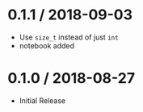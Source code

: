 # 0.1.1 / 2018-09-03

* Use `size_t` instead of just `int`
* notebook added

# 0.1.0 / 2018-08-27

  * Initial Release
